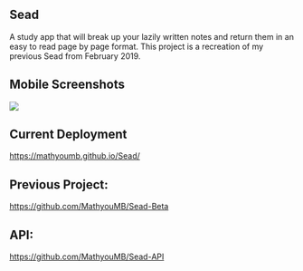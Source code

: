 

## Sead

A study app that will break up your lazily written notes and return them in an easy to read page by page format. This project is a recreation of my previous Sead from February 2019.

## Mobile Screenshots
<img src="https://cdn.discordapp.com/attachments/490220076163792896/653426226664570880/unknown.png"></img>

## Current Deployment
https://mathyoumb.github.io/Sead/

## Previous Project:
https://github.com/MathyouMB/Sead-Beta

## API:
https://github.com/MathyouMB/Sead-API
